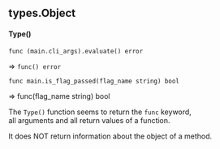 ## types.Object

#### Type()

```
func (main.cli_args).evaluate() error
```
=> `func() error`


```
func main.is_flag_passed(flag_name string) bool
```
=> func(flag_name string) bool


The `Type()` function seems to return the `func` keyword, \
all arguments and all return values of a function.

It does NOT return information about the object of a method.

